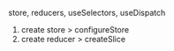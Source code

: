 store, reducers, useSelectors, useDispatch

1. create store > configureStore
2. create reducer > createSlice

```

```
